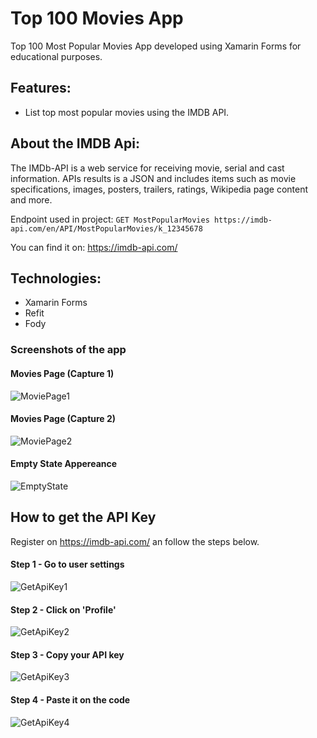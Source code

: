 # Top 100 Movies App

Top 100 Most Popular Movies App developed using Xamarin Forms for educational purposes.

## Features:
- List top most popular movies using the IMDB API.

## About the IMDB Api:

The IMDb-API is a web service for receiving movie, serial and cast information. APIs results is a JSON and includes items such as movie specifications, images, posters, trailers, ratings, Wikipedia page content and more.

Endpoint used in project:
``GET MostPopularMovies
https://imdb-api.com/en/API/MostPopularMovies/k_12345678 ``

You can find it on: https://imdb-api.com/

## Technologies:
- Xamarin Forms
- Refit
- Fody

### Screenshots of the app

#### Movies Page (Capture 1)
![MoviePage1](/Screenshots/MoviePage2.PNG)

#### Movies Page (Capture 2)
![MoviePage2](/Screenshots/MoviePage1.PNG)

#### Empty State Appereance
![EmptyState](/Screenshots/EmptyStateView.PNG)

## How to get the API Key

Register on https://imdb-api.com/ an follow the steps below.

#### Step 1 - Go to user settings
![GetApiKey1](/Screenshots/GetApiKeyStep1.PNG)

#### Step 2 - Click on 'Profile'
![GetApiKey2](/Screenshots/GetApiKeyStep2.png)

#### Step 3 - Copy your API key
![GetApiKey3](/Screenshots/GetApiKeyStep3.png)

#### Step 4 - Paste it on the code
![GetApiKey4](/Screenshots/GetApiKeyStep4.png)
